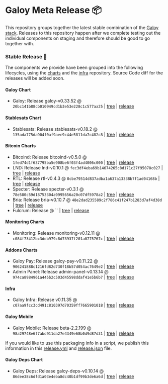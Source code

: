 # Galoy Meta Release 📦

This repository groups together the latest stable combination of the [Galoy stack](https://github.com/GaloyMoney/awesome-galoy#tech-components).
Releases to this repository happen after we complete testing out the individual components on staging and therefore should be good to go together with.

### Stable Release 🎉

The components we provide have been grouped into the following lifecycles, using the [charts](https://github.com/GaloyMoney/charts) and the [infra](https://github.com/GaloyMoney/galoy-infra) repository.
Source Code diff for the releases will be added soon.

#### Galoy Chart
- Galoy: Release galoy-v0.33.52 @ `20bc141b88cb010949cd1b3e53e228c1c577aa25` | [tree](https://github.com/GaloyMoney/charts/tree/20bc141b88cb010949cd1b3e53e228c1c577aa25/charts/galoy) | [release](https://github.com/GaloyMoney/charts/releases/tag/galoy-v0.33.52)

#### Stablesats Chart
- Stablesats: Release stablesats-v0.18.2 @ `135ada775da904f0af9aec9c44e5811da7c482c8` | [tree](https://github.com/GaloyMoney/charts/tree/135ada775da904f0af9aec9c44e5811da7c482c8/charts/stablesats) | [release](https://github.com/GaloyMoney/charts/releases/tag/stablesats-v0.18.2)

#### Bitcoin Charts
- Bitcoind: Release bitcoind-v0.5.0 @ `1fed74d1f637795ba5e908be6f03f4ad4006c000` | [tree](https://github.com/GaloyMoney/charts/tree/1fed74d1f637795ba5e908be6f03f4ad4006c000/charts/bitcoind) | [release](https://github.com/GaloyMoney/charts/releases/tag/bitcoind-v0.5.0)
- LND: Release lnd-v0.10.1 @ `fec3df4eba69b14674265c8d171c27f95078c027` | [tree](https://github.com/GaloyMoney/charts/tree/fec3df4eba69b14674265c8d171c27f95078c027/charts/lnd) | [release](https://github.com/GaloyMoney/charts/releases/tag/lnd-v0.10.1)
- RTL: Release rtl-v0.4.3 @ `0cbe79514d837adba1a637a13338b7f1ad04168b` | [tree](https://github.com/GaloyMoney/charts/tree/0cbe79514d837adba1a637a13338b7f1ad04168b/charts/rtl) | [release](https://github.com/GaloyMoney/charts/releases/tag/rtl-v0.4.3)
- Specter: Release specter-v0.3.1 @ `78e580c59d18753304a9995656a20c07df5978a2` | [tree](https://github.com/GaloyMoney/charts/tree/78e580c59d18753304a9995656a20c07df5978a2/charts/specter) | [release](https://github.com/GaloyMoney/charts/releases/tag/specter-v0.3.1)
- Bria: Release bria-v0.10.7 @ `48e2dad235589c2f786c41f247b1283d7af4d38d` | [tree](https://github.com/GaloyMoney/charts/tree/48e2dad235589c2f786c41f247b1283d7af4d38d/charts/bria) | [release](https://github.com/GaloyMoney/charts/releases/tag/bria-v0.10.7)
- Fulcrum: Release  @ `` | [tree](https://github.com/GaloyMoney/charts/tree//charts/fulcrum) | [release](https://github.com/GaloyMoney/charts/releases/tag/)

#### Monitoring Charts
- Monitoring: Release monitoring-v0.12.11 @ `c084f73412bc3ddb979c8d73937f201a0775767c` | [tree](https://github.com/GaloyMoney/charts/tree/c084f73412bc3ddb979c8d73937f201a0775767c/charts/monitoring) | [release](https://github.com/GaloyMoney/charts/releases/tag/monitoring-v0.12.11)

#### Addons Charts
- Galoy Pay: Release galoy-pay-v0.11.22 @ `906241888c1216fd82d730f18b57d054ac7649e2` | [tree](https://github.com/GaloyMoney/charts/tree/906241888c1216fd82d730f18b57d054ac7649e2/charts/galoy-pay) | [release](https://github.com/GaloyMoney/charts/releases/tag/galoy-pay-v0.11.22)
- Admin Panel: Release admin-panel-v0.13.14 @ `974ca8984961a445b2c503d45598ddaf41e5b6b7` | [tree](https://github.com/GaloyMoney/charts/tree/974ca8984961a445b2c503d45598ddaf41e5b6b7/charts/admin-panel) | [release](https://github.com/GaloyMoney/charts/releases/tag/admin-panel-v0.13.14)

#### Infra

- Galoy Infra: Release v0.11.35 @ `c07aa9fcc3cd491c810397d70359ff7665901018` | [tree](https://github.com/GaloyMoney/galoy-infra/tree/c07aa9fcc3cd491c810397d70359ff7665901018) | [release](https://github.com/GaloyMoney/galoy-infra/releases/tag/v0.11.35)

#### Galoy Mobile

- Galoy Mobile: Release beta-2.2.199 @ `98a29748e6f7abd911da27e4349e68b0d9d87d31` | [tree](https://github.com/GaloyMoney/galoy-mobile/tree/98a29748e6f7abd911da27e4349e68b0d9d87d31) | [release](https://github.com/GaloyMoney/galoy-mobile/releases/tag/beta-2.2.199)

If you would like to use this packaging info in a script, we publish this information in this [release.yml](./release.yml) and [release.json](./release.json) file.

#### Galoy Deps Chart
- Galoy Deps: Release galoy-deps-v0.10.14 @ `86dee38c6dfd1a03e4eba8dc40b1df99b3de6a6d` | [tree](https://github.com/GaloyMoney/charts/tree/86dee38c6dfd1a03e4eba8dc40b1df99b3de6a6d/charts/galoy-deps) | [release](https://github.com/GaloyMoney/charts/releases/tag/galoy-deps-v0.10.14)
